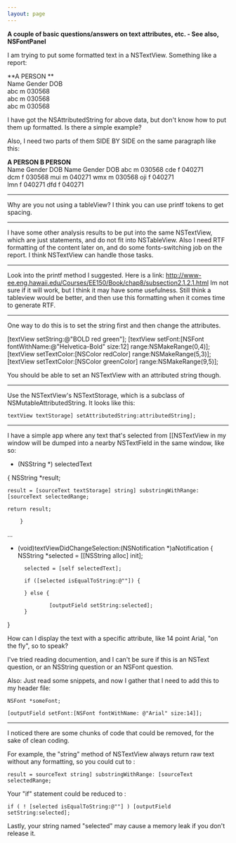 ```yaml
---
layout: page
---
```


**A couple of basic questions/answers on text attributes, etc. - See also, NSFontPanel**

I am trying to put some formatted text in a NSTextView. Something like a report:

    
**A PERSON   **            
Name  Gender  DOB      
abc   m       030568         
abc   m       030568      
abc   m       030568  


I have got the NSAttributedString for above data, but don't know how to put them up  formatted. Is there a simple example?
   
Also, I need two parts of them SIDE BY SIDE on the same paragraph like this:

    
**A PERSON                  B PERSON**        
Name  Gender  DOB         Name Gender DOB 
abc   m       030568      cde  f      040271  
dcm   f       030568      mui  m      040271 
wmx   m       030568      oji  f      040271    
                          lmn  f      040271
                          dfd  f      040271




----

Why are you  not using a tableView? I think you can use printf tokens to get spacing. 

----

I have some other analysis results to be put into the same NSTextView, which are just statements, and do not fit into NSTableView. Also I need RTF formatting of the content later on, and do some fonts-switching job on the report.  I think NSTextView can handle those tasks.

----

Look into the printf method I suggested. Here is a link: http://www-ee.eng.hawaii.edu/Courses/EE150/Book/chap8/subsection2.1.2.1.html Im not sure if it will work, but I think it may have some usefulness. Still think a tableview would be better, and then use this formatting when it comes time to generate RTF.

----

One way to do this is to set the string first and then change the attributes.

    
[textView setString:@"BOLD red green"];
[textView setFont:[NSFont fontWithName:@"Helvetica-Bold" size:12] range:NSMakeRange(0,4)];
[textView setTextColor:[NSColor redColor] range:NSMakeRange(5,3)];
[textView setTextColor:[NSColor greenColor] range:NSMakeRange(9,5)];


You should be able to set an NSTextView with an attributed string though.

----

Use the NSTextView's NSTextStorage, which is a subclass of NSMutableAttributedString.  It looks like this:

    textView textStorage] setAttributedString:attributedString];

----

I have a simple app where any text that's selected from [[NSTextView in my window will be dumped into a nearby NSTextField in the same window, like so:

    
- (NSString *) selectedText

{   NSString	*result;

    result = [sourceText textStorage] string] substringWithRange: [sourceText selectedRange;
	
    return result;

        }
...

- (void)textViewDidChangeSelection:(NSNotification *)aNotification {
        NSString *selected = [[NSString alloc] init];

        selected = [self selectedText];

        if ([selected isEqualToString:@""]) {                 

        } else {

                [outputField setString:selected];
        }

}


How can I display the text with a specific attribute, like 14 point Arial, "on the fly", so to speak? 

I've tried reading documention, and I can't be sure if this is an NSText question, or an NSString question or an NSFont question.

Also: Just read some snippets, and now I gather that I need to add this to my header file:

    NSFont *someFont;

    [outputField setFont:[NSFont fontWithName: @"Arial" size:14]];

----

I noticed there are some chunks of code that could be removed, for the sake of clean coding.

For example, the "string" method of NSTextView always return raw text without any formatting, so you could cut to :

    result = sourceText string] substringWithRange: [sourceText selectedRange;

Your "if" statement could be reduced to :

    if ( ! [selected isEqualToString:@""] ) [outputField setString:selected];

Lastly, your string named "selected" may cause a memory leak if you don't release it.
